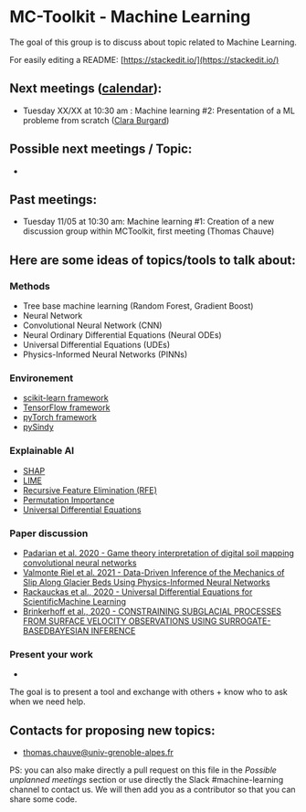 # MC-Toolkit - Machine Learning
The goal of this group is to discuss about topic related to Machine Learning.

For easily editing a README: [https://stackedit.io/](https://stackedit.io/)

## Next meetings ([calendar](https://calendar.google.com/calendar/ical/qtf92ferc1tf5knsqjoptqv498%40group.calendar.google.com/public/basic.ics)):
- Tuesday XX/XX at 10:30 am : Machine learning #2: Presentation of a ML probleme from scratch ([Clara Burgard](https://claraburgard.weebly.com/))

## Possible next meetings / Topic:
-

## Past meetings:

- Tuesday 11/05 at 10:30 am: Machine learning #1: Creation of a new discussion group within MCToolkit, first meeting (Thomas Chauve)

## Here are some ideas of topics/tools to talk about:

### Methods
- Tree base machine learning (Random Forest, Gradient Boost)
- Neural Network
- Convolutional Neural Network (CNN)
- Neural Ordinary Differential Equations (Neural ODEs)
- Universal Differential Equations (UDEs)
- Physics-Informed Neural Networks (PINNs)

### Environement
- [scikit-learn framework](https://scikit-learn.org/stable/index.html)
- [TensorFlow framework](https://www.tensorflow.org/)
- [pyTorch framework](https://pytorch.org/)
- [pySindy](https://github.com/dynamicslab/pysindy)

### Explainable AI
- [SHAP](https://github.com/slundberg/shap)
- [LIME](https://github.com/marcotcr/lime)
- [Recursive Feature Elimination (RFE)](https://scikit-learn.org/stable/modules/generated/sklearn.feature_selection.RFECV.html#sklearn.feature_selection.RFECV)
- [Permutation Importance](https://scikit-learn.org/stable/modules/generated/sklearn.inspection.permutation_importance.html#sklearn.inspection.permutation_importance)
- [Universal Differential Equations](http://www.stochasticlifestyle.com/tag/universal-differential-equations/)

### Paper discussion
- [Padarian et al. 2020 - Game theory interpretation of digital soil mapping convolutional neural networks](https://soil.copernicus.org/articles/6/389/2020/)
- [Valmonte Riel et al. 2021 - Data-Driven Inference of the Mechanics of Slip Along Glacier Beds Using Physics-Informed Neural Networks](https://doi.org/10.31223/X52C8V)
- [Rackauckas et al., 2020 - Universal Differential Equations for ScientificMachine Learning](https://arxiv.org/pdf/2001.04385.pdf)
- [Brinkerhoff et al., 2020 - CONSTRAINING  SUBGLACIAL PROCESSES FROM  SURFACE VELOCITY OBSERVATIONS USING  SURROGATE-BASEDBAYESIAN INFERENCE](https://arxiv.org/pdf/2006.12422.pdf)


### Present your work
-


The goal is to present a tool and exchange with others + know who to ask when we need help.


## Contacts for proposing new topics:
- thomas.chauve@univ-grenoble-alpes.fr

PS: you can also make directly a pull request on this file in the *Possible unplanned meetings* section or use directly the Slack #machine-learning channel to contact us. We will then add you as a contributor so that you can share some code.
